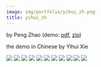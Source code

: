 ```yaml
---
image: img/portfolio/yihui_zh.png
title: yihui_zh
---
```


by Peng Zhao (demo: [pdf](https://github.com/pzhaonet/bookdownplus/raw/master/inst2/yihui_zh/showcase/yihui_zh.pdf), [zip](https://github.com/pzhaonet/bookdownplus/raw/master/inst/templates/yihui_zh.zip))

the demo in Chinese by Yihui Xie

<!--more-->

![](https://github.com/pzhaonet/bookdownplus/raw/master/inst2/yihui_zh/showcase/cover.png)
![](https://github.com/pzhaonet/bookdownplus/raw/master/inst2/yihui_zh/showcase/yihui_zh10.png)
![](https://github.com/pzhaonet/bookdownplus/raw/master/inst2/yihui_zh/showcase/yihui_zh11.png)
![](https://github.com/pzhaonet/bookdownplus/raw/master/inst2/yihui_zh/showcase/yihui_zh14.png)
![](https://github.com/pzhaonet/bookdownplus/raw/master/inst2/yihui_zh/showcase/yihui_zh15.png)
![](https://github.com/pzhaonet/bookdownplus/raw/master/inst2/yihui_zh/showcase/yihui_zh17.png)
![](https://github.com/pzhaonet/bookdownplus/raw/master/inst2/yihui_zh/showcase/yihui_zh19.png)
![](https://github.com/pzhaonet/bookdownplus/raw/master/inst2/yihui_zh/showcase/yihui_zh3.png)
![](https://github.com/pzhaonet/bookdownplus/raw/master/inst2/yihui_zh/showcase/yihui_zh5.png)
![](https://github.com/pzhaonet/bookdownplus/raw/master/inst2/yihui_zh/showcase/yihui_zh7.png)
![](https://github.com/pzhaonet/bookdownplus/raw/master/inst2/yihui_zh/showcase/yihui_zh9.png)

